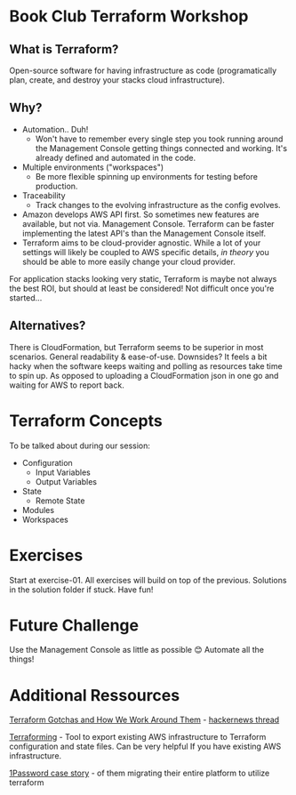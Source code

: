 # Book Club Terraform Workshop

## What is Terraform?

Open-source software for having infrastructure as code (programatically plan, create, and destroy your stacks cloud infrastructure).

## Why?

* Automation.. Duh!
    * Won't have to remember every single step you took running around the Management Console getting things connected and working. It's already defined and automated in the code.
* Multiple environments ("workspaces")
  * Be more flexible spinning up environments for testing before production.
* Traceability
    * Track changes to the evolving infrastructure as the config evolves.
* Amazon develops AWS API first. So sometimes new features are available, but not via. Management Console. Terraform can be faster implementing the latest API's than the Management Console itself.
* Terraform aims to be cloud-provider agnostic. While a lot of your settings will likely be coupled to AWS specific details, *in theory* you should be able to more easily change your cloud provider.

For application stacks looking very static, Terraform is maybe not always the best ROI, but should at least be considered! Not difficult once you're started...

## Alternatives?

There is CloudFormation, but Terraform seems to be superior in most scenarios. General readability & ease-of-use. Downsides? It feels a bit hacky when the software keeps waiting and polling as resources take time to spin up. As opposed to uploading a CloudFormation json in one go and waiting for AWS to report back.

# Terraform Concepts

To be talked about during our session:

* Configuration
    * Input Variables
    * Output Variables
* State
    * Remote State 
* Modules
* Workspaces

# Exercises

Start at exercise-01. All exercises will build on top of the previous. Solutions in the solution folder if stuck. Have fun!

# Future Challenge

Use the Management Console as little as possible 😊 Automate all the things!

# Additional Ressources

[Terraform Gotchas and How We Work Around Them](http://heap.engineering/terraform-gotchas/) - [hackernews thread](https://news.ycombinator.com/item?id=14539814)

[Terraforming](https://github.com/dtan4/terraforming) - Tool to export existing AWS infrastructure to Terraform configuration and state files. Can be very helpful If you have existing AWS infrastructure. 

[1Password case story](https://blog.agilebits.com/2018/01/25/terraforming-1password/) - of them migrating their entire platform to utilize terraform